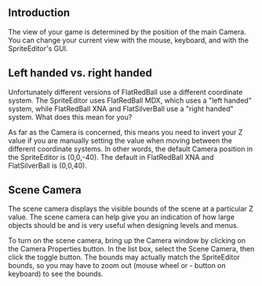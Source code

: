 ## Introduction

The view of your game is determined by the position of the main Camera. You can change your current view with the mouse, keyboard, and with the SpriteEditor's GUI.

## Left handed vs. right handed

Unfortunately different versions of FlatRedBall use a different coordinate system. The SpriteEditor uses FlatRedBall MDX, which uses a "left handed" system, while FlatRedBall XNA and FlatSilverBall use a "right handed" system. What does this mean for you?

As far as the Camera is concerned, this means you need to invert your Z value if you are manually setting the value when moving between the different coordinate systems. In other words, the default Camera position in the SpriteEditor is (0,0,-40). The default in FlatRedBall XNA and FlatSilverBall is (0,0,40).

## Scene Camera

The scene camera displays the visible bounds of the scene at a particular Z value. The scene camera can help give you an indication of how large objects should be and is very useful when designing levels and menus.

To turn on the scene camera, bring up the Camera window by clicking on the Camera Properties button. In the list box, select the Scene Camera, then click the toggle button. The bounds may actually match the SpriteEditor bounds, so you may have to zoom out (mouse wheel or - button on keyboard) to see the bounds.
